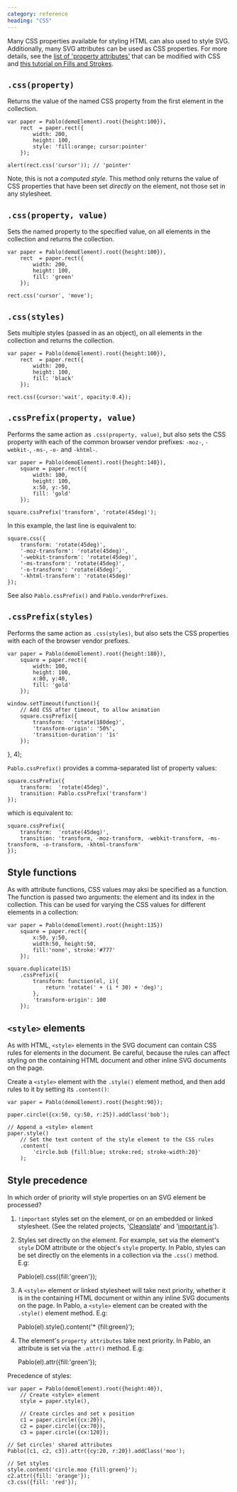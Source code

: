 ```yaml
---
category: reference
heading: "CSS"
---
```


Many CSS properties available for styling HTML can also used to style SVG. Additionally, many SVG attributes can be used as CSS properties. For more details, see the [list of 'property attributes'][svg-properties] that can be modified with CSS and [this tutorial on Fills and Strokes][fills-strokes].

[svg-properties]: http://www.w3.org/TR/SVG/propidx.html
[fills-strokes]: https://developer.mozilla.org/en-US/docs/SVG/Tutorial/Fills_and_Strokes


`.css(property)`
---------------------

Returns the value of the named CSS property from the first element in the collection.

    var paper = Pablo(demoElement).root({height:100}),
        rect  = paper.rect({
            width: 200,
            height: 100,
            style: 'fill:orange; cursor:pointer'
        });

    alert(rect.css('cursor')); // 'pointer'

Note, this is not a _computed style_. This method only returns the value of CSS properties that have been set _directly_ on the element, not those set in any stylesheet.


`.css(property, value)`
----------------------------

Sets the named property to the specified value, on all elements in the collection and returns the collection.

    var paper = Pablo(demoElement).root({height:100}),
        rect  = paper.rect({
            width: 200,
            height: 100,
            fill: 'green'
        });

    rect.css('cursor', 'move');


`.css(styles)`
------------------

Sets multiple styles (passed in as an object), on all elements in the collection and returns the collection.

    var paper = Pablo(demoElement).root({height:100}),
        rect  = paper.rect({
            width: 200,
            height: 100,
            fill: 'black'
        });

    rect.css({cursor:'wait', opacity:0.4});


`.cssPrefix(property, value)`
----------------------------

Performs the same action as `.css(property, value)`, but also sets the CSS property with each of the common browser vendor prefixes: `-moz-`, `-webkit-`, `-ms-`, `-o-` and `-khtml-`.

    var paper = Pablo(demoElement).root({height:140}),
        square = paper.rect({
            width: 100,
            height: 100,
            x:50, y:-50,
            fill: 'gold'
        });

    square.cssPrefix('transform', 'rotate(45deg)');

In this example, the last line is equivalent to:

    square.css({
        transform: 'rotate(45deg)',
        '-moz-transform': 'rotate(45deg)',
        '-webkit-transform': 'rotate(45deg)',
        '-ms-transform': 'rotate(45deg)',
        '-o-transform': 'rotate(45deg)',
        '-khtml-transform': 'rotate(45deg)'
    });

See also `Pablo.cssPrefix()` and `Pablo.vendorPrefixes`.


`.cssPrefix(styles)`
------------------

Performs the same action as `.css(styles)`, but also sets the CSS properties with each of the browser vendor prefixes.

    var paper = Pablo(demoElement).root({height:180}),
        square = paper.rect({
            width: 100,
            height: 100,
            x:80, y:40,
            fill: 'gold'
        });

    window.setTimeout(function(){
        // Add CSS after timeout, to allow animation
        square.cssPrefix({
            transform:  'rotate(180deg)',
            'transform-origin': '50%',
            'transition-duration': '1s'
        });
   }, 4);


`Pablo.cssPrefix()` provides a comma-separated list of property values:

    square.cssPrefix({
        transform:  'rotate(45deg)',
        transition: Pablo.cssPrefix('transform')
    });

which is equivalent to:

    square.cssPrefix({
        transform:  'rotate(45deg)',
        transition: 'transform, -moz-transform, -webkit-transform, -ms-transform, -o-transform, -khtml-transform'
    });


Style functions
---------------

As with attribute functions, CSS values may aksi be specified as a function. The function is passed two arguments: the element and its index in the collection. This can be used for varying the CSS values for different elements in a collection:

    var paper = Pablo(demoElement).root({height:135})
        square = paper.rect({
            x:50, y:50,
            width:50, height:50,
            fill:'none', stroke:'#777'
        });

    square.duplicate(15)
        .cssPrefix({
            transform: function(el, i){
                return 'rotate(' + (i * 30) + 'deg)';
            },
            'transform-origin': 100
        });


`<style>` elements
------------------

As with HTML, `<style>` elements in the SVG document can contain CSS rules for elements in the document. Be careful, because the rules can affect styling on the containing HTML document and other inline SVG documents on the page.

Create a `<style>` element with the `.style()` element method, and then add rules to it by setting its `.content()`:

    var paper = Pablo(demoElement).root({height:90});

    paper.circle({cx:50, cy:50, r:25}).addClass('bob');

    // Append a <style> element
    paper.style()
        // Set the text content of the style element to the CSS rules
        .content(
            'circle.bob {fill:blue; stroke:red; stroke-width:20}'
        );


Style precedence
----------------

In which order of priority will style properties on an SVG element be processed?

1. `!important` styles set on the element, or on an embedded or linked stylesheet. (See the related projects, '[Cleanslate][cleanslate]' and '[important.js][importantjs]').

[cleanslate]: https://github.com/premasagar/cleanslate
[importantjs]: https://github.com/premasagar/important

2. Styles set directly on the element. For example, set via the element's `style` DOM attribute or the object's `style` property. In Pablo, styles can be set directly on the elements in a collection via the `.css()` method. E.g:

    Pablo(el).css({fill:'green'});

3. A `<style>` element or linked stylesheet will take next priority, whether it is in the containing HTML document or within any inline SVG documents on the page. In Pablo, a `<style>` element can be created with the `.style()` element method. E.g:

    Pablo(el).style().content('* {fill:green}');

4. The element's `property attributes` take next priority. In Pablo, an attribute is set via the `.attr()` method. E.g:

    Pablo(el).attr({fill:'green'});

Precedence of styles:

    var paper = Pablo(demoElement).root({height:40}),
        // Create <style> element
        style = paper.style(),

        // Create circles and set x position
        c1 = paper.circle({cx:20}),
        c2 = paper.circle({cx:70}),
        c3 = paper.circle({cx:120});

    // Set circles' shared attributes
    Pablo([c1, c2, c3]).attr({cy:20, r:20}).addClass('moo');

    // Set styles
    style.content('circle.moo {fill:green}');
    c2.attr({fill: 'orange'});
    c3.css({fill: 'red'});